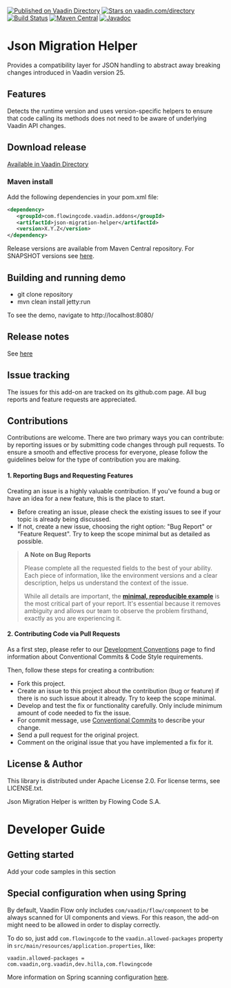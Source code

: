 [![Published on Vaadin Directory](https://img.shields.io/badge/Vaadin%20Directory-published-00b4f0.svg)](https://vaadin.com/directory/component/json-migration-helper)
[![Stars on vaadin.com/directory](https://img.shields.io/vaadin-directory/star/json-migration-helper.svg)](https://vaadin.com/directory/component/json-migration-helper)
[![Build Status](https://jenkins.flowingcode.com/job/json-migration-helper/badge/icon)](https://jenkins.flowingcode.com/job/json-migration-helper)
[![Maven Central](https://img.shields.io/maven-central/v/com.flowingcode.vaadin.addons/json-migration-helper)](https://mvnrepository.com/artifact/com.flowingcode.vaadin.addons/json-migration-helper)
[![Javadoc](https://img.shields.io/badge/javadoc-00b4f0)](https://javadoc.flowingcode.com/artifact/com.flowingcode.vaadin.addons/json-migration-helper)

# Json Migration Helper

Provides a compatibility layer for JSON handling to abstract away breaking changes introduced in Vaadin version 25.

## Features

Detects the runtime version and uses version-specific helpers to ensure that code calling its methods does not need to be aware of underlying Vaadin API changes.

## Download release

[Available in Vaadin Directory](https://vaadin.com/directory/component/json-migration-helper)

### Maven install

Add the following dependencies in your pom.xml file:

```xml
<dependency>
   <groupId>com.flowingcode.vaadin.addons</groupId>
   <artifactId>json-migration-helper</artifactId>
   <version>X.Y.Z</version>
</dependency>
```
<!-- the above dependency should be updated with latest released version information -->

Release versions are available from Maven Central repository. For SNAPSHOT versions see [here](https://maven.flowingcode.com/snapshots/).

## Building and running demo

- git clone repository
- mvn clean install jetty:run

To see the demo, navigate to http://localhost:8080/

## Release notes

See [here](https://github.com/FlowingCode/JsonMigrationHelper/releases)

## Issue tracking

The issues for this add-on are tracked on its github.com page. All bug reports and feature requests are appreciated. 

## Contributions

Contributions are welcome. There are two primary ways you can contribute: by reporting issues or by submitting code changes through pull requests. To ensure a smooth and effective process for everyone, please follow the guidelines below for the type of contribution you are making.

#### 1. Reporting Bugs and Requesting Features

Creating an issue is a highly valuable contribution. If you've found a bug or have an idea for a new feature, this is the place to start.

* Before creating an issue, please check the existing issues to see if your topic is already being discussed.
* If not, create a new issue, choosing the right option: "Bug Report" or "Feature Request". Try to keep the scope minimal but as detailed as possible.

> **A Note on Bug Reports**
> 
> Please complete all the requested fields to the best of your ability. Each piece of information, like the environment versions and a clear description, helps us understand the context of the issue.
> 
> While all details are important, the **[minimal, reproducible example](https://stackoverflow.com/help/minimal-reproducible-example)** is the most critical part of your report. It's essential because it removes ambiguity and allows our team to observe the problem firsthand, exactly as you are experiencing it.

#### 2. Contributing Code via Pull Requests

As a first step, please refer to our [Development Conventions](https://github.com/FlowingCode/DevelopmentConventions) page to find information about Conventional Commits & Code Style requirements.

Then, follow these steps for creating a contribution:
 
- Fork this project.
- Create an issue to this project about the contribution (bug or feature) if there is no such issue about it already. Try to keep the scope minimal.
- Develop and test the fix or functionality carefully. Only include minimum amount of code needed to fix the issue.
- For commit message, use [Conventional Commits](https://github.com/FlowingCode/DevelopmentConventions/blob/main/conventional-commits.md) to describe your change.
- Send a pull request for the original project.
- Comment on the original issue that you have implemented a fix for it.

## License & Author

This library is distributed under Apache License 2.0. For license terms, see LICENSE.txt.

Json Migration Helper is written by Flowing Code S.A.

# Developer Guide

## Getting started

Add your code samples in this section

## Special configuration when using Spring

By default, Vaadin Flow only includes `com/vaadin/flow/component` to be always scanned for UI components and views. For this reason, the add-on might need to be allowed in order to display correctly. 

To do so, just add `com.flowingcode` to the `vaadin.allowed-packages` property in `src/main/resources/application.properties`, like:

```
vaadin.allowed-packages = com.vaadin,org.vaadin,dev.hilla,com.flowingcode
```
 
More information on Spring scanning configuration [here](https://vaadin.com/docs/latest/integrations/spring/configuration/#configure-the-scanning-of-packages).

